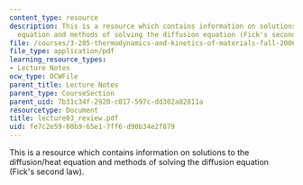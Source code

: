 ```yaml
---
content_type: resource
description: This is a resource which contains information on solutions to the diffusion/heat
  equation and methods of solving the diffusion equation (Fick's second law).
file: /courses/3-205-thermodynamics-and-kinetics-of-materials-fall-2006/fe7c2e5908b965e17ff6d90b34e2f879_lecture03_review.pdf
file_type: application/pdf
learning_resource_types:
- Lecture Notes
ocw_type: OCWFile
parent_title: Lecture Notes
parent_type: CourseSection
parent_uid: 7b31c34f-2920-c017-597c-dd302a82811a
resourcetype: Document
title: lecture03_review.pdf
uid: fe7c2e59-08b9-65e1-7ff6-d90b34e2f879
---
```

This is a resource which contains information on solutions to the diffusion/heat equation and methods of solving the diffusion equation (Fick's second law).


